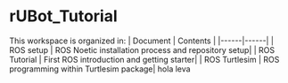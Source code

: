 # rUBot_Tutorial
This workspace is organized in:
| Document | Contents   |
|------|------|
|   ROS setup  | ROS Noetic installation process and repository setup|
|   ROS Tutorial  | First ROS introduction and getting starter|
|   ROS Turtlesim  | ROS programming within Turtlesim package|
hola leva